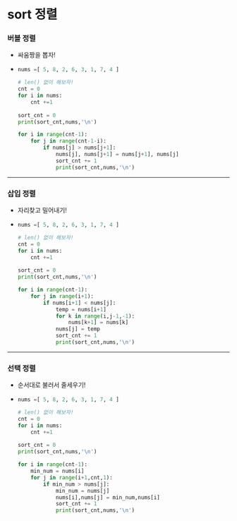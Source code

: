 # sort 정렬

### 버블 정렬

- 싸움짱을 뽑자!

- ```python
  nums =[ 5, 8, 2, 6, 3, 1, 7, 4 ]
  
  # len() 없이 해보자!
  cnt = 0
  for i in nums:
      cnt +=1
      
  sort_cnt = 0
  print(sort_cnt,nums,'\n')
  
  for i in range(cnt-1):
      for j in range(cnt-1-i):
          if nums[j] > nums[j+1]:
              nums[j], nums[j+1] = nums[j+1], nums[j]
              sort_cnt += 1
              print(sort_cnt,nums,'\n')
  ```





---

### 삽입 정렬

- 자리찾고 밀어내기!

- ```python
  nums =[ 5, 8, 2, 6, 3, 1, 7, 4 ]
  
  # len() 없이 해보자!
  cnt = 0
  for i in nums:
      cnt +=1
      
  sort_cnt = 0
  print(sort_cnt,nums,'\n')
  
  for i in range(cnt-1):
      for j in range(i+1):
          if nums[i+1] < nums[j]:
              temp = nums[i+1]
              for k in range(i,j-1,-1):
                  nums[k+1] = nums[k]
              nums[j] = temp
              sort_cnt += 1
              print(sort_cnt,nums,'\n')
  ```







---

### 선택 정렬

- 순서대로 불러서 줄세우기!

- ```python
  nums =[ 5, 8, 2, 6, 3, 1, 7, 4 ]
  
  # len() 없이 해보자!
  cnt = 0
  for i in nums:
      cnt +=1
      
  sort_cnt = 0
  print(sort_cnt,nums,'\n')
  
  for i in range(cnt-1):
      min_num = nums[i]
      for j in range(i+1,cnt,1):
          if min_num > nums[j]:
              min_num = nums[j]
              nums[i],nums[j] = min_num,nums[i]
              sort_cnt += 1
              print(sort_cnt,nums,'\n')
  
  ```